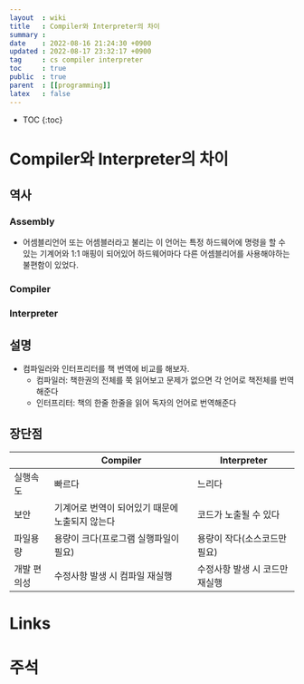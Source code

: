 ```yaml
---
layout  : wiki
title   : Compiler와 Interpreter의 차이
summary : 
date    : 2022-08-16 21:24:30 +0900
updated : 2022-08-17 23:32:17 +0900
tag     : cs compiler interpreter
toc     : true
public  : true
parent  : [[programming]]
latex   : false
---
```

* TOC
{:toc}

# Compiler와 Interpreter의 차이

## 역사

### Assembly
* 어셈블리언어 또는 어셈블러라고 불리는 이 언어는 특정 하드웨어에 명령을 할 수 있는 기계어와 1:1 매핑이 되어있어 하드웨어마다 다른 어셈블리어를 사용해야하는 불편함이 있었다.

### Compiler

### Interpreter

## 설명
* 컴파일러와 인터프리터를 책 번역에 비교를 해보자. 
	* 컴파일러: 책한권의 전체를 쭉 읽어보고 문제가 없으면 각 언어로 책전체를 번역해준다
	* 인터프리터: 책의 한줄 한줄을 읽어 독자의 언어로 번역해준다

## 장단점
|             | Compiler                                        | Interpreter                    |
| ----------- | ----------------------------------------------- | ------------------------------ |
| 실행속도    | 빠르다                                          | 느리다                         |
| 보안        | 기계어로 번역이 되어있기 때문에 노출되지 않는다 | 코드가 노출될 수 있다          |
| 파일용량    | 용량이 크다(프로그램 실행파일이 필요)           | 용량이 작다(소스코드만 필요)   |
| 개발 편의성 | 수정사항 발생 시 컴파일 재실행                  | 수정사항 발생 시 코드만 재실행 |


# Links

# 주석